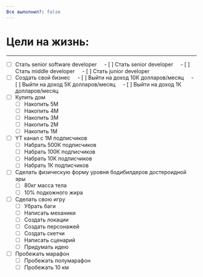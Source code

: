 ```yaml
---
Все выполнил?: false
---
```

# Цели на жизнь: 
---
- [ ] Стать senior software developer
    - [ ] Стать senior developer
    - [ ] Стать middle developer
    - [ ] Стать junior developer
- [ ] Создать свой бизнес
    - [ ] Выйти на доход 10К долларов/месяц
    - [ ] Выйти на доход 5К долларов/месяц
    - [ ] Выйти на доход 1К долларов/месяц
- [ ] Купить дом
	- [ ] Накопить 5М
	- [ ] Накопить 4М
	- [ ] Накопить 3М
	- [ ] Накопить 2М
	- [ ] Накопить 1М
- [ ] YT канал с 1М подписчиков
	- [ ] Набрать 500К подписчиков
	- [ ] Набрать 100К подписчиков
	- [ ] Набрать 10К подписчиков
	- [ ] Набрать 1К подписчиков
- [ ] Сделать физическую форму уровня бодибилдеров достероидной эры
	- [ ] 80кг масса тела
	- [ ] 10% подкожного жира
- [ ] Сделать свою игру
	- [ ] Убрать баги
	- [ ] Написать механики
	- [ ] Создать локации
	- [ ] Создать персонажей
	- [ ] Создать скетчи 
	- [ ] Написать сценарий
	- [ ] Придумать идею
- [ ] Пробежать марафон
	- [ ] Пробежать полумарафон
	- [ ] Пробежать 10 км